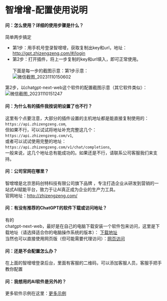 # 智增增-配置使用说明

#### 问：怎么使用？详细的使用步骤是什么？
简单两步搞定 
  * 第1步：用手机号登录智增增，获取复制出key和url，地址：http://gpt.zhizengzeng.com/#/login   
  * 第2步：打开插件，将上一步复制的key和url填入，即可正常使用。<br><br>
下面是每一步的截图示意：第1步示意：<br>
![微信截图_20231110150602](https://github.com/xing61/xiaoyi-robot/assets/38256442/dd106cbf-351c-406d-8bfd-add90a6d9866)

第2步，以chatgpt-next-web这个软件的配置截图示意（其它软件类似）：<br>
![微信截图_20231110151247](https://github.com/xing61/xiaoyi-robot/assets/38256442/207f07f8-e9df-472f-a1fe-3aea78cff61c)

#### 问：为什么有的插件我按说明设置了也不行？   
 这里有个点要注意，大部分的插件设置的主机地址都是能直接复制使用的：`https://api.zhizengzeng.com`, <br>
但如果不行，可以试试将地址补充完整这几个：`https://api.zhizengzeng.com/v1`, <br>
或者可以试试使用完整的地址：`https://api.zhizengzeng.com/v1/chat/completions`, <br>
一般来说，这几个地址总有能成功的。如果还是不行，请联系公司客服我们来支持。 <br>

#### 问：公司官网在哪里？   
 智增增是北京思码创特科技有限公司旗下品牌 ，专注打造企业从研发到营销的一站式AI赋能平台，致力于让AI真正成为企业的生产力工具。<br>
 官网地址：http://zhizengzeng.com/ <br>

#### 问：有没有推荐的ChatGPT的软件下载或访问地址？
有的  
chatgpt-next-web，最好是在自己的电脑下载安装一个软件包来访问，这里是下载地址（请选择适合你的电脑操作系统的版本）： [下载地址](https://gitee.com/smarttrot/zzz-files/tree/master/chat-next-web) <br>
当然也可以直接使用网页版（但可能需要代理访问）：[网页访问](https://nb.nextweb.fun/#/chat) <br>


#### 问：还是不会配置怎么办？  
 在上面的智增增登录后台，里面有客服的二维码，可以添加客服人员，客服手把手教你配置<br>

#### 问：我想用的AI软件是另外的？  
 更多软件示例在这里：[更多示例](https://github.com/xing61/xiaoyi-robot/tree/main/%E5%9C%BA%E6%99%AF%E7%A4%BA%E4%BE%8B) <br>
   
